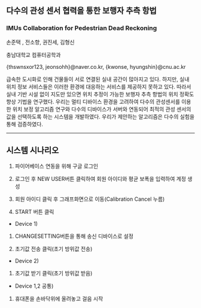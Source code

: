 ## 다수의 관성 센서 협력을 통한 보행자 추측 항법
### IMUs Collaboration for Pedestrian Dead Reckoning

손준택 , 전소향, 권진세, 김형신

충남대학교 컴퓨터공학과

{thswnsxor123, jeonsohh}@naver.co.kr, {kwonse, hyungshin}@cnu.ac.kr



급속한 도시화로 인해 건물들이 서로 연결된 실내 공간이 많아지고 있다. 하지만, 실내 위치 정보 서비스들은 이러한 환경에 대응하는 서비스를 제공하지 못하고 있다. 따라서 실내 기반 시설 없이 지도만 있으면 위치 추정이 가능한 보행자 추측 항법의 위치 정확도 향상 기법을 연구했다. 
우리는 멀티 디바이스 환경을 고려하여 다수의 관성센서를 이용한 위치 보정 알고리즘 연구와 다수의 디바이스가 서버와 연동되어 최적의 관성 센서의 값을 선택하도록 하는 시스템을 개발하였다. 우리가 제안하는 알고리즘은 다수의 실험을 통해 검증하였다.



* * *


## 시스템 시나리오 

1. 파이어베이스 연동을 위해 구글 로그인

2. 로그인 후 NEW USER버튼 클릭하여 회원 아이디와 평균 보폭을 입력하여 계정 생성

3. 회원 아이디 클릭 후 그래프화면으로 이동(Calibration Cancel 누름)

4. START 버튼 클릭



- Device 1)

1. CHANGESETTING버튼을 통해 송신 디바이스로 설정

2. 초기값 전송 클릭(초기 방위값 전송)



- Device 2)

1. 초기값 받기 클릭(초기 방위값 받음)



- Device 1,2 공통)

1. 휴대폰을 손바닥위에 올려놓고 걸음 시작


